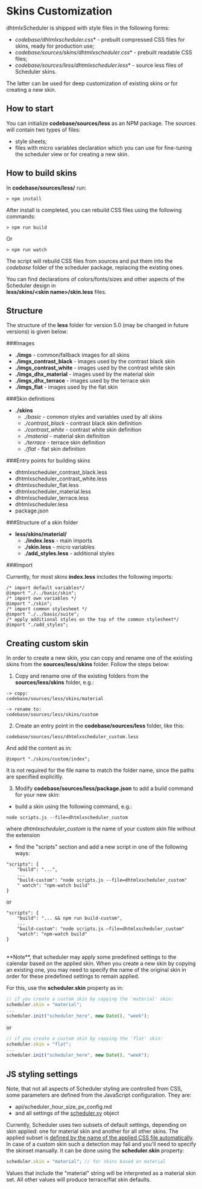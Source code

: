 Skins Customization
========================

dhtmlxScheduler is shipped with style files in the following forms:

- **codebase/dhtmlxscheduler*.css** - prebuilt compressed CSS files for skins, ready for production use;
- **codebase/sources/skins/dhtmlxscheduler*.css** - prebuilt readable CSS files;
- **codebase/sources/less/dhtmlxscheduler*.less** - source less files of Scheduler skins.

The latter can be used for deep customization of existing skins or for creating a new skin.

How to start
------------

You can initialize **codebase/sources/less** as an NPM package. 
The sources will contain two types of files: 

- style sheets; 
- files with micro variables declaration which you can use for fine-tuning the scheduler view or for creating a new skin.

How to build skins
--------------------

In **codebase/sources/less/** run:

~~~
> npm install
~~~

After install is completed, you can rebuild CSS files using the following commands:

~~~
> npm run build
~~~

Or 

~~~
> npm run watch
~~~

The script will rebuild CSS files from sources and put them into the *codebase* folder of the scheduler package, replacing the existing ones.

You can find declarations of colors/fonts/sizes and other aspects of the Scheduler design in <br> **less/skins/&#60;skin name&#62;/skin.less** files.


Structure
------------

The structure of the **less** folder for version 5.0 (may be changed in future versions) is given below:

###Images

- **./imgs** - common/fallback images for all skins
- **./imgs_contrast_black** - images used by the contrast black skin
- **./imgs_contrast_white** - images used by the contrast white skin
- **./imgs_dhx_material** - images used by the material skin
- **./imgs_dhx_terrace** - images used by the terrace skin
- **./imgs_flat** - images used by the flat skin

###Skin definitions

- **./skins**
  - *./basic* - common styles and variables used by all skins
  - *./contrast_black* - contrast black skin definition
  - *./contrast_white* - contrast white skin definition
  - *./material* - material skin definition
  - *./terrace* - terrace skin definition
  - *./flat* - flat skin definition

###Entry points for building skins

- dhtmlxscheduler_contrast_black.less 
- dhtmlxscheduler_contrast_white.less
- dhtmlxscheduler_flat.less
- dhtmlxscheduler_material.less
- dhtmlxscheduler_terrace.less
- dhtmlxscheduler.less
- package.json

###Structure of a skin folder

- **less/skins/material/**
  - **./index.less** - main imports
  - **./skin.less** - micro variables
  - **./add_styles.less** - additional styles

###Import

Currently, for most skins **index.less** includes the following imports:

~~~
/* import default variables*/
@import "./../basic/skin"; 
/* import own variables */
@import "./skin"; 
/* import common stylesheet */
@import "./../basic/suite"; 
/* apply additional styles on the top of the common stylesheet*/
@import "./add_styles";
~~~

Creating custom skin
-------------------

In order to create a new skin, you can copy and rename one of the existing skins from the **sources/less/skins** folder. Follow the steps below:

1) Copy and rename one of the existing folders from the **sources/less/skins** folder, e.g.:

~~~
-> copy:
codebase/sources/less/skins/material

-> rename to:
codebase/sources/less/skins/custom
~~~

2) Create an entry point in the **codebase/sources/less** folder, like this:

~~~
codebase/sources/less/dhtmlxscheduler_custom.less
~~~

And add the content as in:

~~~
@import "./skins/custom/index";
~~~

It is not required for the file name to match the folder name, since the paths are specified explicitly.

3) Modify **codebase/sources/less/package.json** to add a build command for your new skin: 

- build a skin using the following command, e.g.:

~~~
node scripts.js --file=dhtmlxscheduler_custom
~~~

where *dhtmlxscheduler_custom* is the name of your custom skin file without the extension

- find the "scripts" section and add a new script in one of the following ways:

~~~
"scripts": {
    "build": "...",
    ...
    "build-custom": "node scripts.js --file=dhtmlxscheduler_custom"
    " watch": "npm-watch build"
}
~~~

or

~~~
"scripts": {
    "build": "... && npm run build-custom",
    ...
    "build-custom": "node scripts.js –file=dhtmlxscheduler_custom"
    "watch": "npm-watch build"
}
~~~

<br>
**Note**, that scheduler may apply some predefined settings to the calendar based on the applied skin.
When you create a new skin by copying an existing one, you may need to specify the name of the original skin in order for these predefined settings to remain applied.

For this, use the **scheduler.skin** property as in:

~~~js
// if you create a custom skin by copying the 'material' skin:
scheduler.skin = "material";
...
scheduler.init("scheduler_here", new Date(), "week");
~~~

or

~~~js
// if you create a custom skin by copying the 'flat' skin:
scheduler.skin = "flat";
...
scheduler.init("scheduler_here", new Date(), "week");
~~~

JS styling settings
---------------------

Note, that not all aspects of Scheduler styling are controlled from CSS, some parameters are defined from the JavaScript configuration. They are:

- api/scheduler_hour_size_px_config.md
- and all settings of the [scheduler.xy](api/scheduler_xy_other.md) object 

Currently, Scheduler uses two subsets of default settings, depending on skin applied: one for material skin and another for all other skins. The applied subset is 
[defined by the name of the applied CSS file automatically](skins.md#skindetection). In case of a custom skin such a detection may fail and you'll need to specify the skinset manually. 
It can be done using the **scheduler.skin** property:

~~~js
scheduler.skin = "material"; // for skins based on material
~~~

Values that include the "material" string will be interpreted as a material skin set. All other values will produce terrace/flat skin defaults.

